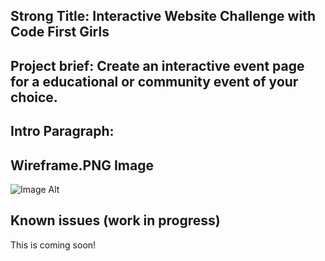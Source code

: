 <!---Name of Project ---->
## Strong Title: Interactive Website Challenge with Code First Girls
<!--One liner what it does-->
## Project brief: Create an interactive event page for a educational or community event of your choice.
<!---What the project is--->

## Intro Paragraph:
<!--Waht it does-->

<!--How it is used-->

<!---Visual Helper or Diagram--->

## Wireframe.PNG Image
![Image Alt](image_url)



<!---Know issues (work in progress)--->
## Known issues (work in progress)
This is coming soon!
